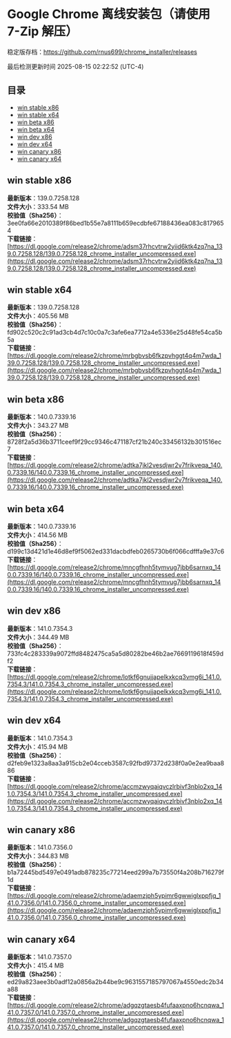 # Google Chrome 离线安装包（请使用 7-Zip 解压）
稳定版存档：<https://github.com/rnus699/chrome_installer/releases>

最后检测更新时间
2025-08-15 02:22:52 (UTC-4)


## 目录
* [win stable x86](https://github.com/rnus699/chrome_installer?tab=readme-ov-file#win-stable-x86)
* [win stable x64](https://github.com/rnus699/chrome_installer?tab=readme-ov-file#win-stable-x64)
* [win beta x86](https://github.com/rnus699/chrome_installer?tab=readme-ov-file#win-beta-x86)
* [win beta x64](https://github.com/rnus699/chrome_installer?tab=readme-ov-file#win-beta-x64)
* [win dev x86](https://github.com/rnus699/chrome_installer?tab=readme-ov-file#win-dev-x86)
* [win dev x64](https://github.com/rnus699/chrome_installer?tab=readme-ov-file#win-dev-x64)
* [win canary x86](https://github.com/rnus699/chrome_installer?tab=readme-ov-file#win-canary-x86)
* [win canary x64](https://github.com/rnus699/chrome_installer?tab=readme-ov-file#win-canary-x64)

## win stable x86
**最新版本**：139.0.7258.128  
**文件大小**：333.54 MB  
**校验值（Sha256）**：3ee0fa66e2010389f86bed1b55e7a8111b659ecdbfe67188436ea083c8179654  
**下载链接**：[https://dl.google.com/release2/chrome/adsm37rhcvtrw2yiid6ktk4zq7na_139.0.7258.128/139.0.7258.128_chrome_installer_uncompressed.exe](https://dl.google.com/release2/chrome/adsm37rhcvtrw2yiid6ktk4zq7na_139.0.7258.128/139.0.7258.128_chrome_installer_uncompressed.exe)  

## win stable x64
**最新版本**：139.0.7258.128  
**文件大小**：405.56 MB  
**校验值（Sha256）**：fd902c520c2c91ad3cb4d7c10c0a7c3afe6ea7712a4e5336e25d48fe54ca5b5a  
**下载链接**：[https://dl.google.com/release2/chrome/mrbgbvsb6fkzpvhggt4q4m7wda_139.0.7258.128/139.0.7258.128_chrome_installer_uncompressed.exe](https://dl.google.com/release2/chrome/mrbgbvsb6fkzpvhggt4q4m7wda_139.0.7258.128/139.0.7258.128_chrome_installer_uncompressed.exe)  

## win beta x86
**最新版本**：140.0.7339.16  
**文件大小**：343.27 MB  
**校验值（Sha256）**：8728f2a5d36b3711ceef9f29cc9346c471187cf21b240c33456132b301516ec7  
**下载链接**：[https://dl.google.com/release2/chrome/adtka7jkl2vesdjwr2v7frikveqa_140.0.7339.16/140.0.7339.16_chrome_installer_uncompressed.exe](https://dl.google.com/release2/chrome/adtka7jkl2vesdjwr2v7frikveqa_140.0.7339.16/140.0.7339.16_chrome_installer_uncompressed.exe)  

## win beta x64
**最新版本**：140.0.7339.16  
**文件大小**：414.56 MB  
**校验值（Sha256）**：d199c13d421d1e46d8ef9f5062ed331dacbdfeb0265730b6f066cdfffa9e37c6  
**下载链接**：[https://dl.google.com/release2/chrome/mncgfhnh5tymvug7jbb6sarnxq_140.0.7339.16/140.0.7339.16_chrome_installer_uncompressed.exe](https://dl.google.com/release2/chrome/mncgfhnh5tymvug7jbb6sarnxq_140.0.7339.16/140.0.7339.16_chrome_installer_uncompressed.exe)  

## win dev x86
**最新版本**：141.0.7354.3  
**文件大小**：344.49 MB  
**校验值（Sha256）**：733fc4c283339a9072ffd8482475ca5a5d80282be46b2ae7669119618f459df2  
**下载链接**：[https://dl.google.com/release2/chrome/lotkf6gnujjapelkxkcq3vmg6i_141.0.7354.3/141.0.7354.3_chrome_installer_uncompressed.exe](https://dl.google.com/release2/chrome/lotkf6gnujjapelkxkcq3vmg6i_141.0.7354.3/141.0.7354.3_chrome_installer_uncompressed.exe)  

## win dev x64
**最新版本**：141.0.7354.3  
**文件大小**：415.94 MB  
**校验值（Sha256）**：d2feb9e1323a8aa3a915cb2e04cceb3587c92fbd97372d238f0a0e2ea9baa886  
**下载链接**：[https://dl.google.com/release2/chrome/accmzwyqaiqvczlrbivf3nblo2xq_141.0.7354.3/141.0.7354.3_chrome_installer_uncompressed.exe](https://dl.google.com/release2/chrome/accmzwyqaiqvczlrbivf3nblo2xq_141.0.7354.3/141.0.7354.3_chrome_installer_uncompressed.exe)  

## win canary x86
**最新版本**：141.0.7356.0  
**文件大小**：344.83 MB  
**校验值（Sha256）**：b1a72445bd5497e0491adb878235c77214eed299a7b73550f4a208b716279f1d  
**下载链接**：[https://dl.google.com/release2/chrome/adaemzjph5ypimr6gwwiglxppfjq_141.0.7356.0/141.0.7356.0_chrome_installer_uncompressed.exe](https://dl.google.com/release2/chrome/adaemzjph5ypimr6gwwiglxppfjq_141.0.7356.0/141.0.7356.0_chrome_installer_uncompressed.exe)  

## win canary x64
**最新版本**：141.0.7357.0  
**文件大小**：415.4 MB  
**校验值（Sha256）**：ed29a823aee3b0adf12a0856a2b44be9c9631557185797067a4550edc2b34a88  
**下载链接**：[https://dl.google.com/release2/chrome/adgqzgtaesb4fufaaxpno6hcnqwa_141.0.7357.0/141.0.7357.0_chrome_installer_uncompressed.exe](https://dl.google.com/release2/chrome/adgqzgtaesb4fufaaxpno6hcnqwa_141.0.7357.0/141.0.7357.0_chrome_installer_uncompressed.exe)  

